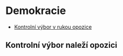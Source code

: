 # Demokracie

 - [Kontrolní výbor v rukou opozice](#kontrolni-vybor-nalezi-opozici)

## Kontrolní výbor naleží opozici

